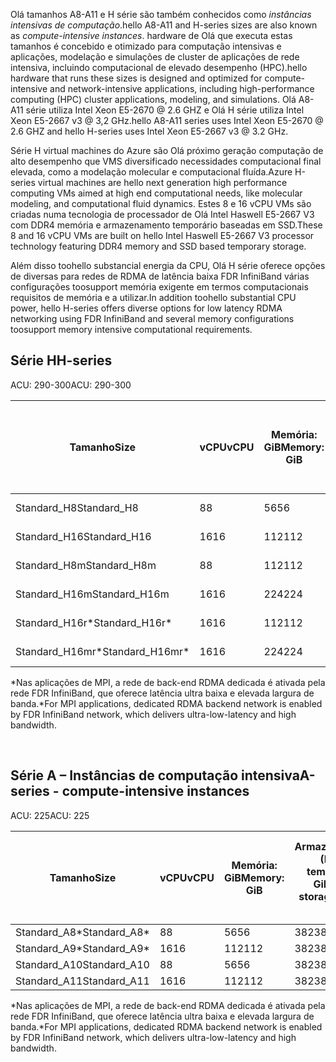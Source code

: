 <!-- A-series - compute-intensive instances, H-series -->

<span data-ttu-id="9ce6b-101">Olá tamanhos A8-A11 e H série são também conhecidos como *instâncias intensivas de computação*.</span><span class="sxs-lookup"><span data-stu-id="9ce6b-101">hello A8-A11 and H-series sizes are also known as *compute-intensive instances*.</span></span> <span data-ttu-id="9ce6b-102">hardware de Olá que executa estas tamanhos é concebido e otimizado para computação intensivas e aplicações, modelação e simulações de cluster de aplicações de rede intensiva, incluindo computacional de elevado desempenho (HPC).</span><span class="sxs-lookup"><span data-stu-id="9ce6b-102">hello hardware that runs these sizes is designed and optimized for compute-intensive and network-intensive applications, including high-performance computing (HPC) cluster applications, modeling, and simulations.</span></span> <span data-ttu-id="9ce6b-103">Olá A8-A11 série utiliza Intel Xeon E5-2670 @ 2.6 GHZ e Olá H série utiliza Intel Xeon E5-2667 v3 @ 3,2 GHz.</span><span class="sxs-lookup"><span data-stu-id="9ce6b-103">hello A8-A11 series uses Intel Xeon E5-2670 @ 2.6 GHZ and hello H-series uses Intel Xeon E5-2667 v3 @ 3.2 GHz.</span></span> 

<span data-ttu-id="9ce6b-104">Série H virtual machines do Azure são Olá próximo geração computação de alto desempenho que VMS diversificado necessidades computacional final elevada, como a modelação molecular e computacional fluída.</span><span class="sxs-lookup"><span data-stu-id="9ce6b-104">Azure H-series virtual machines are hello next generation high performance computing VMs aimed at high end computational needs, like molecular modeling, and computational fluid dynamics.</span></span> <span data-ttu-id="9ce6b-105">Estes 8 e 16 vCPU VMs são criadas numa tecnologia de processador de Olá Intel Haswell E5-2667 V3 com DDR4 memória e armazenamento temporário baseadas em SSD.</span><span class="sxs-lookup"><span data-stu-id="9ce6b-105">These 8 and 16 vCPU VMs are built on hello Intel Haswell E5-2667 V3 processor technology featuring DDR4 memory and SSD based temporary storage.</span></span> 

<span data-ttu-id="9ce6b-106">Além disso toohello substancial energia da CPU, Olá H série oferece opções de diversas para redes de RDMA de latência baixa FDR InfiniBand várias configurações toosupport memória exigente em termos computacionais requisitos de memória e a utilizar.</span><span class="sxs-lookup"><span data-stu-id="9ce6b-106">In addition toohello substantial CPU power, hello H-series offers diverse options for low latency RDMA networking using FDR InfiniBand and several memory configurations toosupport memory intensive computational requirements.</span></span>



## <a name="h-series"></a><span data-ttu-id="9ce6b-107">Série H</span><span class="sxs-lookup"><span data-stu-id="9ce6b-107">H-series</span></span>

<span data-ttu-id="9ce6b-108">ACU: 290-300</span><span class="sxs-lookup"><span data-stu-id="9ce6b-108">ACU: 290-300</span></span>

| <span data-ttu-id="9ce6b-109">Tamanho</span><span class="sxs-lookup"><span data-stu-id="9ce6b-109">Size</span></span> | <span data-ttu-id="9ce6b-110">vCPU</span><span class="sxs-lookup"><span data-stu-id="9ce6b-110">vCPU</span></span> | <span data-ttu-id="9ce6b-111">Memória: GiB</span><span class="sxs-lookup"><span data-stu-id="9ce6b-111">Memory: GiB</span></span> | <span data-ttu-id="9ce6b-112">Armazenamento (SSD) temporário GiB</span><span class="sxs-lookup"><span data-stu-id="9ce6b-112">Temp storage (SSD) GiB</span></span> | <span data-ttu-id="9ce6b-113">Discos de dados máximos</span><span class="sxs-lookup"><span data-stu-id="9ce6b-113">Max data disks</span></span> | <span data-ttu-id="9ce6b-114">Débito máximo do disco: IOPS</span><span class="sxs-lookup"><span data-stu-id="9ce6b-114">Max disk throughput: IOPS</span></span> | <span data-ttu-id="9ce6b-115">NICs máximos</span><span class="sxs-lookup"><span data-stu-id="9ce6b-115">Max NICs</span></span> |
| --- | --- | --- | --- | --- | --- | --- |
| <span data-ttu-id="9ce6b-116">Standard_H8</span><span class="sxs-lookup"><span data-stu-id="9ce6b-116">Standard_H8</span></span> |<span data-ttu-id="9ce6b-117">8</span><span class="sxs-lookup"><span data-stu-id="9ce6b-117">8</span></span> |<span data-ttu-id="9ce6b-118">56</span><span class="sxs-lookup"><span data-stu-id="9ce6b-118">56</span></span> |<span data-ttu-id="9ce6b-119">1000</span><span class="sxs-lookup"><span data-stu-id="9ce6b-119">1000</span></span> |<span data-ttu-id="9ce6b-120">16</span><span class="sxs-lookup"><span data-stu-id="9ce6b-120">16</span></span> |<span data-ttu-id="9ce6b-121">16 x 500</span><span class="sxs-lookup"><span data-stu-id="9ce6b-121">16 x 500</span></span> |<span data-ttu-id="9ce6b-122">2</span><span class="sxs-lookup"><span data-stu-id="9ce6b-122">2</span></span>  |
| <span data-ttu-id="9ce6b-123">Standard_H16</span><span class="sxs-lookup"><span data-stu-id="9ce6b-123">Standard_H16</span></span> |<span data-ttu-id="9ce6b-124">16</span><span class="sxs-lookup"><span data-stu-id="9ce6b-124">16</span></span> |<span data-ttu-id="9ce6b-125">112</span><span class="sxs-lookup"><span data-stu-id="9ce6b-125">112</span></span> |<span data-ttu-id="9ce6b-126">2000</span><span class="sxs-lookup"><span data-stu-id="9ce6b-126">2000</span></span> |<span data-ttu-id="9ce6b-127">32</span><span class="sxs-lookup"><span data-stu-id="9ce6b-127">32</span></span> |<span data-ttu-id="9ce6b-128">32 x 500</span><span class="sxs-lookup"><span data-stu-id="9ce6b-128">32 x 500</span></span> |<span data-ttu-id="9ce6b-129">4</span><span class="sxs-lookup"><span data-stu-id="9ce6b-129">4</span></span> |
| <span data-ttu-id="9ce6b-130">Standard_H8m</span><span class="sxs-lookup"><span data-stu-id="9ce6b-130">Standard_H8m</span></span> |<span data-ttu-id="9ce6b-131">8</span><span class="sxs-lookup"><span data-stu-id="9ce6b-131">8</span></span> |<span data-ttu-id="9ce6b-132">112</span><span class="sxs-lookup"><span data-stu-id="9ce6b-132">112</span></span> |<span data-ttu-id="9ce6b-133">1000</span><span class="sxs-lookup"><span data-stu-id="9ce6b-133">1000</span></span> |<span data-ttu-id="9ce6b-134">16</span><span class="sxs-lookup"><span data-stu-id="9ce6b-134">16</span></span> |<span data-ttu-id="9ce6b-135">16 x 500</span><span class="sxs-lookup"><span data-stu-id="9ce6b-135">16 x 500</span></span> |<span data-ttu-id="9ce6b-136">2</span><span class="sxs-lookup"><span data-stu-id="9ce6b-136">2</span></span>  |
| <span data-ttu-id="9ce6b-137">Standard_H16m</span><span class="sxs-lookup"><span data-stu-id="9ce6b-137">Standard_H16m</span></span> |<span data-ttu-id="9ce6b-138">16</span><span class="sxs-lookup"><span data-stu-id="9ce6b-138">16</span></span> |<span data-ttu-id="9ce6b-139">224</span><span class="sxs-lookup"><span data-stu-id="9ce6b-139">224</span></span> |<span data-ttu-id="9ce6b-140">2000</span><span class="sxs-lookup"><span data-stu-id="9ce6b-140">2000</span></span> |<span data-ttu-id="9ce6b-141">32</span><span class="sxs-lookup"><span data-stu-id="9ce6b-141">32</span></span> |<span data-ttu-id="9ce6b-142">32 x 500</span><span class="sxs-lookup"><span data-stu-id="9ce6b-142">32 x 500</span></span> |<span data-ttu-id="9ce6b-143">4</span><span class="sxs-lookup"><span data-stu-id="9ce6b-143">4</span></span>  |
| <span data-ttu-id="9ce6b-144">Standard_H16r*</span><span class="sxs-lookup"><span data-stu-id="9ce6b-144">Standard_H16r*</span></span> |<span data-ttu-id="9ce6b-145">16</span><span class="sxs-lookup"><span data-stu-id="9ce6b-145">16</span></span> |<span data-ttu-id="9ce6b-146">112</span><span class="sxs-lookup"><span data-stu-id="9ce6b-146">112</span></span> |<span data-ttu-id="9ce6b-147">2000</span><span class="sxs-lookup"><span data-stu-id="9ce6b-147">2000</span></span> |<span data-ttu-id="9ce6b-148">32</span><span class="sxs-lookup"><span data-stu-id="9ce6b-148">32</span></span> |<span data-ttu-id="9ce6b-149">32 x 500</span><span class="sxs-lookup"><span data-stu-id="9ce6b-149">32 x 500</span></span> |<span data-ttu-id="9ce6b-150">4</span><span class="sxs-lookup"><span data-stu-id="9ce6b-150">4</span></span>  |
| <span data-ttu-id="9ce6b-151">Standard_H16mr*</span><span class="sxs-lookup"><span data-stu-id="9ce6b-151">Standard_H16mr*</span></span> |<span data-ttu-id="9ce6b-152">16</span><span class="sxs-lookup"><span data-stu-id="9ce6b-152">16</span></span> |<span data-ttu-id="9ce6b-153">224</span><span class="sxs-lookup"><span data-stu-id="9ce6b-153">224</span></span> |<span data-ttu-id="9ce6b-154">2000</span><span class="sxs-lookup"><span data-stu-id="9ce6b-154">2000</span></span> |<span data-ttu-id="9ce6b-155">32</span><span class="sxs-lookup"><span data-stu-id="9ce6b-155">32</span></span> |<span data-ttu-id="9ce6b-156">32 x 500</span><span class="sxs-lookup"><span data-stu-id="9ce6b-156">32 x 500</span></span> |<span data-ttu-id="9ce6b-157">4</span><span class="sxs-lookup"><span data-stu-id="9ce6b-157">4</span></span> |

<span data-ttu-id="9ce6b-158">*Nas aplicações de MPI, a rede de back-end RDMA dedicada é ativada pela rede FDR InfiniBand, que oferece latência ultra baixa e elevada largura de banda.</span><span class="sxs-lookup"><span data-stu-id="9ce6b-158">*For MPI applications, dedicated RDMA backend network is enabled by FDR InfiniBand network, which delivers ultra-low-latency and high bandwidth.</span></span>

<br>



## <a name="a-series---compute-intensive-instances"></a><span data-ttu-id="9ce6b-159">Série A – Instâncias de computação intensiva</span><span class="sxs-lookup"><span data-stu-id="9ce6b-159">A-series - compute-intensive instances</span></span>

<span data-ttu-id="9ce6b-160">ACU: 225</span><span class="sxs-lookup"><span data-stu-id="9ce6b-160">ACU: 225</span></span>

| <span data-ttu-id="9ce6b-161">Tamanho</span><span class="sxs-lookup"><span data-stu-id="9ce6b-161">Size</span></span> | <span data-ttu-id="9ce6b-162">vCPU</span><span class="sxs-lookup"><span data-stu-id="9ce6b-162">vCPU</span></span> | <span data-ttu-id="9ce6b-163">Memória: GiB</span><span class="sxs-lookup"><span data-stu-id="9ce6b-163">Memory: GiB</span></span> | <span data-ttu-id="9ce6b-164">Armazenamento (HDD) temporário: GiB</span><span class="sxs-lookup"><span data-stu-id="9ce6b-164">Temp storage (HDD): GiB</span></span> | <span data-ttu-id="9ce6b-165">Discos de dados máximos</span><span class="sxs-lookup"><span data-stu-id="9ce6b-165">Max data disks</span></span> | <span data-ttu-id="9ce6b-166">Débito máximo do disco de dados: IOPS</span><span class="sxs-lookup"><span data-stu-id="9ce6b-166">Max data disk throughput: IOPS</span></span> | <span data-ttu-id="9ce6b-167">NICs máximos</span><span class="sxs-lookup"><span data-stu-id="9ce6b-167">Max NICs</span></span>|
| --- | --- | --- | --- | --- | --- | --- |
| <span data-ttu-id="9ce6b-168">Standard_A8*</span><span class="sxs-lookup"><span data-stu-id="9ce6b-168">Standard_A8*</span></span> |<span data-ttu-id="9ce6b-169">8</span><span class="sxs-lookup"><span data-stu-id="9ce6b-169">8</span></span> |<span data-ttu-id="9ce6b-170">56</span><span class="sxs-lookup"><span data-stu-id="9ce6b-170">56</span></span> |<span data-ttu-id="9ce6b-171">382</span><span class="sxs-lookup"><span data-stu-id="9ce6b-171">382</span></span> |<span data-ttu-id="9ce6b-172">16</span><span class="sxs-lookup"><span data-stu-id="9ce6b-172">16</span></span> |<span data-ttu-id="9ce6b-173">16x500</span><span class="sxs-lookup"><span data-stu-id="9ce6b-173">16x500</span></span> |<span data-ttu-id="9ce6b-174">2</span><span class="sxs-lookup"><span data-stu-id="9ce6b-174">2</span></span> |
| <span data-ttu-id="9ce6b-175">Standard_A9*</span><span class="sxs-lookup"><span data-stu-id="9ce6b-175">Standard_A9*</span></span> |<span data-ttu-id="9ce6b-176">16</span><span class="sxs-lookup"><span data-stu-id="9ce6b-176">16</span></span> |<span data-ttu-id="9ce6b-177">112</span><span class="sxs-lookup"><span data-stu-id="9ce6b-177">112</span></span> |<span data-ttu-id="9ce6b-178">382</span><span class="sxs-lookup"><span data-stu-id="9ce6b-178">382</span></span> |<span data-ttu-id="9ce6b-179">16</span><span class="sxs-lookup"><span data-stu-id="9ce6b-179">16</span></span> |<span data-ttu-id="9ce6b-180">16x500</span><span class="sxs-lookup"><span data-stu-id="9ce6b-180">16x500</span></span> |<span data-ttu-id="9ce6b-181">4</span><span class="sxs-lookup"><span data-stu-id="9ce6b-181">4</span></span> |
| <span data-ttu-id="9ce6b-182">Standard_A10</span><span class="sxs-lookup"><span data-stu-id="9ce6b-182">Standard_A10</span></span> |<span data-ttu-id="9ce6b-183">8</span><span class="sxs-lookup"><span data-stu-id="9ce6b-183">8</span></span> |<span data-ttu-id="9ce6b-184">56</span><span class="sxs-lookup"><span data-stu-id="9ce6b-184">56</span></span> |<span data-ttu-id="9ce6b-185">382</span><span class="sxs-lookup"><span data-stu-id="9ce6b-185">382</span></span> |<span data-ttu-id="9ce6b-186">16</span><span class="sxs-lookup"><span data-stu-id="9ce6b-186">16</span></span> |<span data-ttu-id="9ce6b-187">16x500</span><span class="sxs-lookup"><span data-stu-id="9ce6b-187">16x500</span></span> |<span data-ttu-id="9ce6b-188">2</span><span class="sxs-lookup"><span data-stu-id="9ce6b-188">2</span></span>  |
| <span data-ttu-id="9ce6b-189">Standard_A11</span><span class="sxs-lookup"><span data-stu-id="9ce6b-189">Standard_A11</span></span> |<span data-ttu-id="9ce6b-190">16</span><span class="sxs-lookup"><span data-stu-id="9ce6b-190">16</span></span> |<span data-ttu-id="9ce6b-191">112</span><span class="sxs-lookup"><span data-stu-id="9ce6b-191">112</span></span> |<span data-ttu-id="9ce6b-192">382</span><span class="sxs-lookup"><span data-stu-id="9ce6b-192">382</span></span> |<span data-ttu-id="9ce6b-193">16</span><span class="sxs-lookup"><span data-stu-id="9ce6b-193">16</span></span> |<span data-ttu-id="9ce6b-194">16x500</span><span class="sxs-lookup"><span data-stu-id="9ce6b-194">16x500</span></span> |<span data-ttu-id="9ce6b-195">4</span><span class="sxs-lookup"><span data-stu-id="9ce6b-195">4</span></span> |

<span data-ttu-id="9ce6b-196">*Nas aplicações de MPI, a rede de back-end RDMA dedicada é ativada pela rede FDR InfiniBand, que oferece latência ultra baixa e elevada largura de banda.</span><span class="sxs-lookup"><span data-stu-id="9ce6b-196">*For MPI applications, dedicated RDMA backend network is enabled by FDR InfiniBand network, which delivers ultra-low-latency and high bandwidth.</span></span>

<br>



